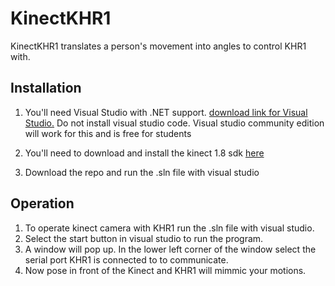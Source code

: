 # KinectKHR1
KinectKHR1 translates a person's movement into angles to control KHR1 with.

## Installation
1) You'll need Visual Studio with .NET support. [download link for Visual Studio.](https://visualstudio.microsoft.com/downloads/)
Do not install visual studio code. Visual studio community edition will work for this and is free for students

2) You'll need to download and install the kinect 1.8 sdk [here](https://www.microsoft.com/en-us/download/details.aspx?id=40278)

3) Download the repo and run the .sln file with visual studio

## Operation
   1) To operate kinect camera with KHR1 run the .sln file with visual studio. 
   2) Select the start button in visual studio to run the program.
   3) A window will pop up. In the lower left corner of the window select the serial port KHR1 is connected to to communicate.
   4) Now pose in front of the Kinect and KHR1 will mimmic your motions.